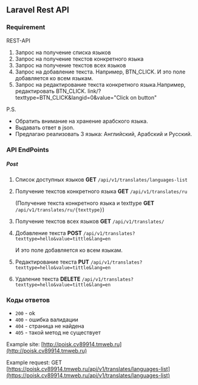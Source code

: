 ## Laravel Rest API

### Requirement

REST-API
1. Запрос на получение списка языков
2. Запрос на получение текстов конкретного языка
3. Запрос на получение текстов всех языков
4. Запрос на добавление текста. Например, BTN_CLICK. И это поле добавляется ко всем языкам.
5. Запрос на редактирование текста конкретного языка.Например, редактировать BTN_CLICK. link/?texttype=BTN_CLICK&langid=0&value="Click on button"

P.S.
- Обратить внимание на хранение арабского языка.
- Выдавать ответ в json.
- Предлагаю реализовать 3 языка: Английский, Арабский и Русский.


### API EndPoints
##### Post
1) Список доступных языков **GET** `/api/v1/translates/languages-list`

2) Получение текстов конкретного языка **GET** `/api/v1/translates/ru`

    (Получение текста конкретного языка и texttype **GET** `/api/v1/translates/ru/{texttype}`)

3) Получение текстов всех языков **GET** `/api/v1/translates/`
4) Добавление текста **POST** `/api/v1/translates?texttype=hello&value=tittle&lang=en`

   И это поле добавляется ко всем языкам.
   
5) Редактирование текста **PUT** `/api/v1/translates?texttype=hello&value=tittle&lang=en`

6) Удаление текста **DELETE** `/api/v1/translates?texttype=hello&value=tittle&lang=en`

### Коды ответов

 * `200` - ok
 * `400` - ошибка валидации
 * `404` - страница не найдена
 * `405` - такой метод не существует


Example site: [http://poisk.cv89914.tmweb.ru](http://poisk.cv89914.tmweb.ru)

Example request: GET [https://poisk.cv89914.tmweb.ru/api/v1/translates/languages-list](https://poisk.cv89914.tmweb.ru/api/v1/translates/languages-list)